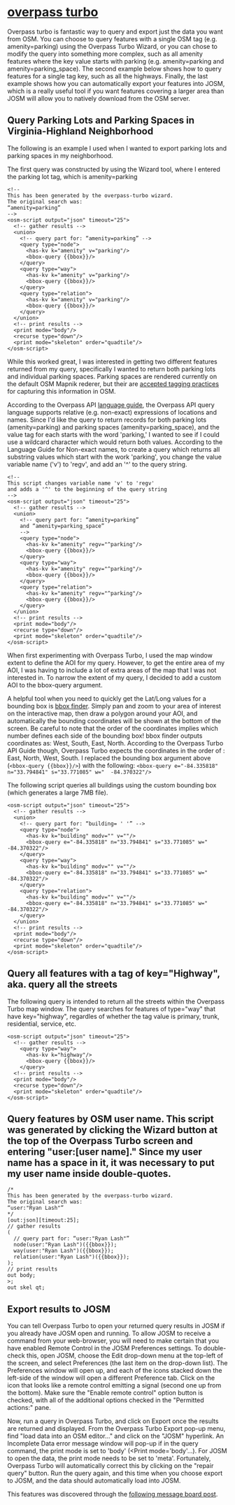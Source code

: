# [overpass turbo](http://overpass-turbo.eu)   

Overpass turbo is fantastic way to query and export just the data you want from OSM.  You can choose to query features with a single OSM tag (e.g. amenity=parking) using the Overpass Turbo Wizard, or you can chose to modify the query into something more complex, such as all amenity features where the key value starts with parking (e.g. amenity=parking and amenity=parking_space).  The second example below shows how to query features for a single tag key, such as all the highways.  Finally, the last example shows how you can automatically export your features into JOSM, which is a really useful tool if you want features covering a larger area than JOSM will allow you to natively download from the OSM server.

## Query Parking Lots and Parking Spaces in Virginia-Highland Neighborhood
The following is an example I used when I wanted to export parking lots and parking spaces in my neighborhood.

The first query was constructed by using the Wizard tool, where I entered the parking lot tag, which is amenity=parking

```
<!--
This has been generated by the overpass-turbo wizard.
The original search was:
“amenity=parking”
-->
<osm-script output="json" timeout="25">
  <!-- gather results -->
  <union>
    <!-- query part for: “amenity=parking” -->
    <query type="node">
      <has-kv k="amenity" v="parking"/>
      <bbox-query {{bbox}}/>
    </query>
    <query type="way">
      <has-kv k="amenity" v="parking"/>
      <bbox-query {{bbox}}/>
    </query>
    <query type="relation">
      <has-kv k="amenity" v="parking"/>
      <bbox-query {{bbox}}/>
    </query>
  </union>
  <!-- print results -->
  <print mode="body"/>
  <recurse type="down"/>
  <print mode="skeleton" order="quadtile"/>
</osm-script>
```
While this worked great, I was interested in getting two different features returned from my query, specifically I wanted to return both parking lots and individual parking spaces.  Parking spaces are rendered currently on the default OSM Mapnik rederer, but their are [accepted tagging practices](http://wiki.openstreetmap.org/wiki/Tag:amenity%3Dparking_space) for capturing this information in OSM.  

According to the Overpass API [language guide](http://wiki.openstreetmap.org/wiki/Overpass_API/Language_Guide), the Overpass API query language supports relative (e.g. non-exact) expressions of locations and names.  Since I'd like the query to return records for both parking lots (amenity=parking) and parking spaces (amenity=parking_space), and the value tag for each starts with the word 'parking,' I wanted to see if I could use a wildcard character which would return both values.  According to the Language Guide for Non-exact names, to create a query which returns all substring values which start with the work 'parking', you change the value variable name ('v') to 'regv', and add an '^' to the query string.  

```
<!--
This script changes variable name 'v' to 'regv'
and adds a '^' to the beginning of the query string 
-->
<osm-script output="json" timeout="25">
  <!-- gather results -->
  <union>
    <!-- query part for: “amenity=parking” 
    and “amenity=parking_space” 
    -->
    <query type="node">
      <has-kv k="amenity" regv="^parking"/>
      <bbox-query {{bbox}}/>
    </query>
    <query type="way">
      <has-kv k="amenity" regv="^parking"/>
      <bbox-query {{bbox}}/>
    </query>
    <query type="relation">
      <has-kv k="amenity" regv="^parking"/>
      <bbox-query {{bbox}}/>
    </query>
  </union>
  <!-- print results -->
  <print mode="body"/>
  <recurse type="down"/>
  <print mode="skeleton" order="quadtile"/>
</osm-script>
```
When first experimenting with Overpass Turbo, I used the map window extent to define the AOI for my query.  However, to get the entire area of my AOI, I was having to include a lot of extra areas of the map that I was not interested in.  To narrow the extent of my query, I decided to add a custom AOI to the bbox-query argument.

A helpful tool when you need to quickly get the Lat/Long values for a bounding box is [bbox finder](http://bboxfinder.com/).  Simply pan and zoom to your area of interest on the interactive map, then draw a polygon around your AOI, and automatically the bounding coordinates will be shown at the bottom of the screen.  Be careful to note that the order of the coordinates implies which number defines each side of the bounding box!  bbox finder outputs coordinates as: West, South, East, North.  According to the Overpass Turbo API Guide though, Overpass Turbo expects the coordinates in the order of : East, North, West, South.  I replaced the bounding box argument above (`<bbox-query {{bbox}}/>`) with the following: `<bbox-query e="-84.335818" n="33.794841" s="33.771085" w="  -84.370322"/>`

The following script queries all buildings using the custom bounding box (which generates a large 7MB file).

```
<osm-script output="json" timeout="25">
  <!-- gather results -->
  <union>
    <!-- query part for: “building= ' '” -->
    <query type="node">
      <has-kv k="building" modv="" v=""/>
      <bbox-query e="-84.335818" n="33.794841" s="33.771085" w="  -84.370322"/>
    </query>
    <query type="way">
      <has-kv k="building" modv="" v=""/>
      <bbox-query e="-84.335818" n="33.794841" s="33.771085" w="  -84.370322"/>
    </query>
    <query type="relation">
      <has-kv k="building" modv="" v=""/>
      <bbox-query e="-84.335818" n="33.794841" s="33.771085" w="  -84.370322"/>
    </query>
  </union>
  <!-- print results -->
  <print mode="body"/>
  <recurse type="down"/>
  <print mode="skeleton" order="quadtile"/>
</osm-script>
```
## Query all features with a tag of key="Highway", aka. query all the streets
The following query is intended to return all the streets within the Overpass Turbo map window.  The query searches for features of type="way" that have key="highway", regardles of whether the tag value is primary, trunk, residential, service, etc.
```
<osm-script output="json" timeout="25">
  <!-- gather results -->
    <query type="way">
      <has-kv k="highway"/>
      <bbox-query {{bbox}}/>
    </query>
  <!-- print results -->
  <print mode="body"/>
  <recurse type="down"/>
  <print mode="skeleton" order="quadtile"/>
</osm-script>
```
## Query features by OSM user name.  This script was generated by clicking the Wizard button at the top of the Overpass Turbo screen and entering "user:[user name]."  Since my user name has a space in it, it was necessary to put my user name inside double-quotes.
```
/*
This has been generated by the overpass-turbo wizard.
The original search was:
“user:"Ryan Lash"”
*/
[out:json][timeout:25];
// gather results
(
  // query part for: “user:"Ryan Lash"”
  node(user:"Ryan Lash")({{bbox}});
  way(user:"Ryan Lash")({{bbox}});
  relation(user:"Ryan Lash")({{bbox}});
);
// print results
out body;
>;
out skel qt;
```
## Export results to JOSM
You can tell Overpass Turbo to open your returned query results in JOSM if you already have JOSM open and running.  To allow JOSM to receive a command from your web-browser, you will need to make certain that you have enabled Remote Control in the JOSM Preferences settings.  To double-check this, open JOSM, choose the Edit drop-down menu at the top-left of the screen, and select Preferences (the last item on the drop-down list).  The Preferences window will open up, and each of the icons stacked down the left-side of the window will open a different Preference tab.  Click on the icon that looks like a remote control emitting a signal (second one up from the bottom).  Make sure the "Enable remote control" option button is checked, with all of the additional options checked in the "Permitted actions:" pane.

Now, run a query in Overpass Turbo, and click on Export once the results are returned and displayed.  From the Overpass Turbo Export pop-up menu, find "load data into an OSM editor..." and click on the "JOSM" hyperlink.  An Incomplete Data error message window will pop-up if in the query command, the print mode is set to 'body' (<Print mode='body'...).  For JOSM to open the data, the print mode needs to be set to 'meta'.  Fortunately, Overpass Turbo will automatically correct this by clicking on the "repair query" button.  Run the query again, and this time when you choose export to JOSM, and the data should automatically load into JOSM.

This features was discovered through the [following message board post](https://help.openstreetmap.org/questions/29022/overpass-turbo-query-wizard-output-to-josm-how).
